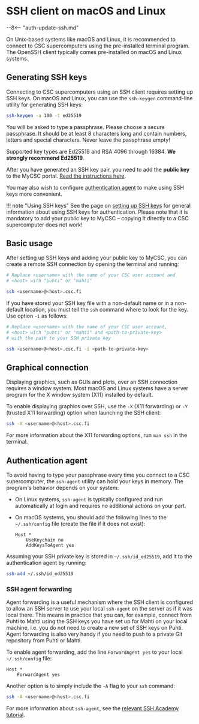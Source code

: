 # SSH client on macOS and Linux

--8<-- "auth-update-ssh.md"

On Unix-based systems like macOS and Linux, it is recommended to connect to CSC
supercomputers using the pre-installed terminal program. The OpenSSH client
typically comes pre-installed on macOS and Linux systems.

## Generating SSH keys

Connecting to CSC supercomputers using an SSH client requires setting up SSH
keys. On macOS and Linux, you can use the `ssh-keygen` command-line utility for
generating SSH keys:

```bash
ssh-keygen -a 100 -t ed25519
```

You will be asked to type a passphrase. Please choose a secure passphrase. It
should be at least 8 characters long and contain numbers, letters and special
characters. Never leave the passphrase empty!

Supported key types are Ed25519 and RSA 4096 through 16384. **We strongly
recommend Ed25519**.

After you have generated an SSH key pair, you need to add the **public key** to
the MyCSC portal.
[Read the instructions here](ssh-keys.md#adding-public-key-in-mycsc).

You may also wish to configure [authentication agent](#authentication-agent) to
make using SSH keys more convenient.

!!! note "Using SSH keys"
    See the page on [setting up SSH keys](ssh-keys.md) for general
    information about using SSH keys for authentication. Please note that it is
    mandatory to add your public key to MyCSC – copying it directly to a CSC
    supercomputer does not work!

## Basic usage

After setting up SSH keys and adding your public key to MyCSC, you can create a
remote SSH connection by opening the terminal and running:

```bash
# Replace <username> with the name of your CSC user account and
# <host> with "puhti" or "mahti"

ssh <username>@<host>.csc.fi
```

If you have stored your SSH key file with a non-default name or in a
non-default location, you must tell the `ssh` command where to look for the
key. Use option `-i` as follows:

```bash
# Replace <username> with the name of your CSC user account,
# <host> with "puhti" or "mahti" and <path-to-private-key>
# with the path to your SSH private key

ssh <username>@<host>.csc.fi -i <path-to-private-key>
```

## Graphical connection

Displaying graphics, such as GUIs and plots, over an SSH connection requires
a window system. Most macOS and Linux systems have a server program for the X
window system (X11) installed by default.

To enable displaying graphics over SSH, use the `-X` (X11 forwarding) or `-Y`
(trusted X11 forwarding) option when launching the SSH client:

```bash
ssh -X <username>@<host>.csc.fi
```

For more information about the X11 forwarding options, run `man ssh` in the
terminal.

## Authentication agent

To avoid having to type your passphrase every time you connect to a CSC
supercomputer, the `ssh-agent` utility can hold your keys in memory. The
program's behavior depends on your system:

- On Linux systems, `ssh-agent` is typically configured and run automatically at
  login and requires no additional actions on your part.
- On macOS systems, you should add the following lines to the `~/.ssh/config`
  file (create the file if it does not exist):

    ```text
    Host *
        UseKeychain no
        AddKeysToAgent yes
    ```

Assuming your SSH private key is stored in `~/.ssh/id_ed25519`, add it to the
authentication agent by running:

```bash
ssh-add ~/.ssh/id_ed25519
```

### SSH agent forwarding

Agent forwarding is a useful mechanism where the SSH client is configured to
allow an SSH server to use your local `ssh-agent` on the server as if it was
local there. This means in practice that you can, for example, connect from
Puhti to Mahti using the SSH keys you have set up for Mahti on your local
machine, i.e. you do not need to create a new set of SSH keys on Puhti. Agent
forwarding is also very handy if you need to push to a private Git repository
from Puhti or Mahti.

To enable agent forwarding, add the line `ForwardAgent yes` to your local
`~/.ssh/config` file:

```text
Host *
    ForwardAgent yes
```

Another option is to simply include the `-A` flag to your `ssh` command:

```bash
ssh -A <username>@<host>.csc.fi
```

For more information about `ssh-agent`, see the
[relevant SSH Academy tutorial](https://www.ssh.com/academy/ssh/agent).

